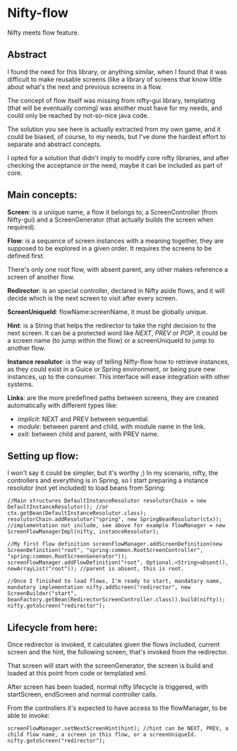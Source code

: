 Nifty-flow
==========

Nifty meets flow feature.

Abstract
--------
I found the need for this library, or anything similar, when I found that it was difficult to 
make reusable screens (like a library of screens that know little about what's the next and previous screens in
a flow.

The concept of flow itself was missing from nifty-gui library, templating (that will be eventually coming) was another
must have for my needs, and could only be reached by not-so-nice java code.

The solution you see here is actually extracted from my own game, and it could be biased, of course, to my needs, but
I've done the hardest effort to separate and abstract concepts.

I opted for a solution that didn't imply to modify core nifty libraries, and after checking the acceptance or the need,
maybe it can be included as part of core.

Main concepts:
--------------
**Screen**: is a uniique name, a flow it belongs to, a ScreenController (from 
Nifty-gui) and a ScreenGenerator (that actually builds the screen when required).

**Flow**: is a sequence of screen instances with a meaning together, they are supposed to be explored 
in a given order. It requires the screens to be defined first.

There's only one root flow, with absent parent, any other makes reference a screen of another flow.

**Redirector**: is an special controller, declared in Nifty aside flows, and it will decide which is 
the next screen to visit after every screen.

**ScreenUniqueId**: flowName:screenName, it must be globally unique.

**Hint**: is a String that helps the redirector to take the right decision to the next screen. It can be 
a protected word like *NEXT*, *PREV* or *POP*, it could be a screen name (to jump within the flow) or a 
screenUniqueId to jump to another flow.

**Instance resolutor**: is the way of telling Nifty-flow how to retrieve instances, as they could exist 
in a Guice or Spring environment, or being pure new instances, up to the consumer. This interface will ease 
integration with other systems.

**Links**: are the more predefined paths between screens, they are created automatically with different types 
like:
 
 * *implicit*: NEXT and PREV between sequential.
 * *module*: between parent and child, with module name in the link.
 * *exit*: between child and parent, with PREV name.

Setting up flow:
----------------
I won't say it could be simpler, but it's worthy ;)
In my scenario, nifty, the controllers and everything is in Spring, so I start preparing a instance resolutor 
(not yet included) to load beans from Spring:

`//Main structures
DefaultInstanceResolutor resolutorChain = new DefaultInstanceResolutor(); //or ctx.getBean(DefaultInstanceResolutor.class);
resolutorChain.addResolutor("spring", new SpringBeanResolutor(ctx)); //implementation not include, see above for example
flowManager = new ScreenFlowManagerImpl(nifty, instanceResolutor);`

`//My first flow definition
screenFlowManager.addScreenDefinition(new ScreenDefinition("root", "spring:common.RootScreenController", "spring:common.RootScreenGenerator"));
screenFlowManager.addFlowDefinition("root", Optional.<String>absent(), newArrayList("root")); //parent is absent, this is root.`

`//Once I finished to load flows, I'm ready to start, mandatory name, mandatory implementation
nifty.addScreen("redirector", new ScreenBuilder("start", beanFactory.getBean(RedirectorScreenController.class)).build(nifty));
nifty.gotoScreen("redirector");`

Lifecycle from here:
--------------------
Once redirector is invoked, it calculates given the flows included, current screen and the hint, the 
following screen, that's invoked from the redirector.
 
That screen will start with the screenGenerator, the screen is build and loaded at this point from code 
or templated xml.

After screen has been loaded, normal nifty lifecycle is triggered, with startScreen, endScreen and normal 
controller calls.

From the controllers it's expected to have access to the flowManager, to be able to invoke:

`screenFlowManager.setNextScreenHint(hint); //hint can be NEXT, PREV, a child flow name, a screen in this flow, or a screenUniqueId.
nifty.gotoScreen("redirector");`

